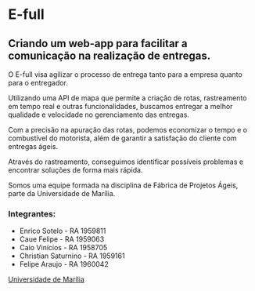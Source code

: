 # E-full

## Criando um web-app para facilitar a comunicação na realização de entregas.

O E-full visa agilizar o processo de entrega tanto para a empresa quanto para o entregador.

Utilizando uma API de mapa que permite a criação de rotas, rastreamento em tempo real e outras funcionalidades, buscamos entregar a melhor qualidade e velocidade no gerenciamento das entregas.

Com a precisão na apuração das rotas, podemos economizar o tempo e o combustível do motorista, além de garantir a satisfação do cliente com entregas ágeis.

Através do rastreamento, conseguimos identificar possíveis problemas e encontrar soluções de forma mais rápida.

Somos uma equipe formada na disciplina de Fábrica de Projetos Ágeis, parte da Universidade de Marília.

### Integrantes:

- Enrico Sotelo - RA 1959811
- Caue Felipe - RA 1959063
- Caio Vinícios - RA 1958705
- Christian Saturnino - RA 1959161
- Felipe Araujo - RA 1960042

[Universidade de Marília](https://unimar.br/)

